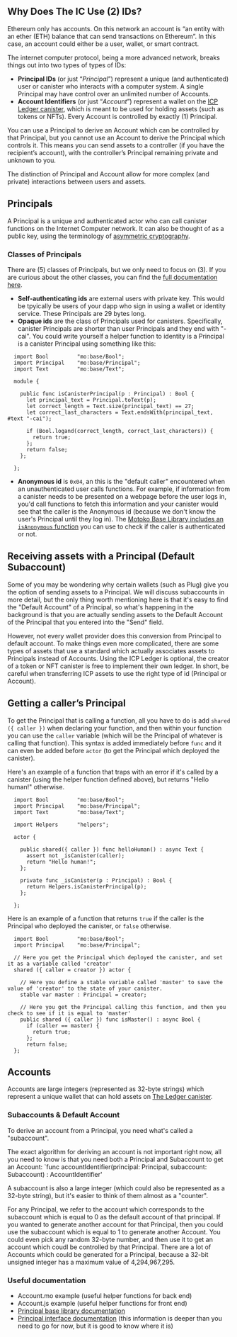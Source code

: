 ## Why Does The IC Use (2) IDs?
Ethereum only has accounts. On this network an account is “an entity with an ether (ETH) balance that can send transactions on Ethereum”. In this case, an account could either be a user, wallet, or smart contract.

The internet computer protocol, being a more advanced network, breaks things out into two types of types of IDs:
* **Principal IDs** (or just “*Principal*”) represent a unique (and authenticated) user or canister who interacts with a computer system. A single Principal may have control over an unlimited number of Accounts.
* **Account Identifiers** (or just “*Account*”) represent a wallet on the [ICP Ledger canister](https://internetcomputer.org/docs/current/developer-docs/integrations/ledger/), which is meant to be used for holding assets (such as tokens or NFTs). Every Account is controlled by exactly (1) Principal.

You can use a Principal to derive an Account which can be controlled by that Principal, but you cannot use an Account to derive the Principal which controls it. This means you can send assets to a controller (if you have the recipient’s account), with the controller’s Principal remaining private and unknown to you.

The distinction of Principal and Account allow for more complex (and private) interactions between users and assets.

## Principals
A Principal is a unique and authenticated actor who can call canister functions on the Internet Computer network. It can also be thought of as a public key, using the terminology of [asymmetric cryptography](https://en.wikipedia.org/wiki/Public-key_cryptography).

### Classes of Principals
There are (5) classes of Principals, but we only need to focus on (3). If you are curious about the other classes, you can find the [full documentation here](https://internetcomputer.org/docs/current/references/ic-interface-spec#id-classes).
* **Self-authenticating ids** are external users with private key. This would be tpyically be users of your dapp who sign in using a wallet or identity service. These Principals are 29 bytes long.
* **Opaque ids** are the class of Principals used for canisters. Specifically, canister Principals are shorter than user Principals and they end with "-cai". You could write yourself a helper function to identity is a Principal is a canister Principal using something like this:
```
  import Bool         "mo:base/Bool";
  import Principal    "mo:base/Principal";
  import Text         "mo:base/Text";

  module {
  
    public func isCanisterPrincipal(p : Principal) : Bool {
      let principal_text = Principal.toText(p);
      let correct_length = Text.size(principal_text) == 27;
      let correct_last_characters = Text.endsWith(principal_text, #text "-cai");

      if (Bool.logand(correct_length, correct_last_characters)) {
        return true;
      };
      return false;
    };
    
  };
```
* **Anonymous id** is `0x04`, an this is the "default caller" encountered when an unauthenticated user calls functions. For example, if information from a canister needs to be presented on a webpage before the user logs in, you'd call functions to fetch this information and your canister would see that the caller is the Anonymous id (because we don't know the user's Principal until they log in). The [Motoko Base Library includes an `isAnonymous` function](https://internetcomputer.org/docs/current/developer-docs/build/cdks/motoko-dfinity/base/Principal#function-isanonymous) you can use to check if the caller is authenticated or not.

## Receiving assets with a Principal (Default Subaccount)
Some of you may be wondering why certain wallets (such as Plug) give you the option of sending assets to a Principal. We will discuss subaccounts in more detail, but the only thing worth mentioning here is that it's easy to find the "Default Account" of a Principal, so what's happening in the background is that you are actually sending assets to the Default Account of the Principal that you entered into the "Send" field. 

However, not every wallet provider does this conversion from Principal to default account. To make things even more complicated, there are some types of assets that use a standard which actually associates assets to Principals instead of Accounts. Using the ICP Ledger is optional, the creator of a token or NFT canister is free to implement their own ledger. In short, be careful when transferring ICP assets to use the right type of id (Principal or Account). 

## Getting a caller’s Principal
To get the Principal that is calling a function, all you have to do is add `shared ({ caller })` when declaring your function, and then within your function you can use the `caller` variable (which will be the Principal of whatever is calling that function). This syntax is added immediately before `func` and it can even be added before `actor` (to get the Principal which deployed the canister).

Here's an example of a function that traps with an error if it's called by a canister (using the helper function defined above), but returns "Hello human!" otherwise.
```
  import Bool         "mo:base/Bool";
  import Principal    "mo:base/Principal";
  import Text         "mo:base/Text";
  
  import Helpers      "helpers";

  actor {
  
    public shared({ caller }) func helloHuman() : async Text {
      assert not _isCanister(caller);
      return "Hello human!";
    };
    
    private func _isCanister(p : Principal) : Bool {
      return Helpers.isCanisterPrincipal(p);
    };
  
  };
```

Here is an example of a function that returns `true` if the caller is the Principal who deployed the canister, or `false` otherwise.
```
  import Bool         "mo:base/Bool";
  import Principal    "mo:base/Principal";

  // Here you get the Principal which deployed the canister, and set it as a variable called 'creator'
  shared ({ caller = creator }) actor {

    // Here you define a stable variable called 'master' to save the value of 'creator' to the state of your canister.
    stable var master : Principal = creator;

    // Here you get the Principal calling this function, and then you check to see if it is equal to 'master'
    public shared ({ caller }) func isMaster() : async Bool {
      if (caller == master) {
        return true;
      };
      return false;
  };
```

## Accounts
Accounts are large integers (represented as 32-byte strings) which represent a unique wallet that can hold assets on [The Ledger canister](https://internetcomputer.org/docs/current/references/ledger#_accounts).

### Subaccounts & Default Account
To derive an account from a Principal, you need what's called a "subaccount". 

The exact algorithm for deriving an account is not important right now, all you need to know is that you need both a Principal and Subaccount to get an Account:
`func accountIdentifier(principal: Principal, subaccount: Subaccount) : AccountIdentifier'

A subaccount is also a large integer (which could also be represented as a 32-byte string), but it's easier to think of them almost as a "counter".

For any Principal, we refer to the account which corresponds to the subaccount which is equal to 0 as the default account of that principal. If you wanted to generate another account for that Principal, then you could use the subaccount which is equal to 1 to generate another Account. You could even pick any random 32-byte number, and then use it to get an account which coudl be controlled by that Principal. There are a lot of Accounts which could be generated for a Principal, because a 32-bit unsigned integer has a maximum value of 4,294,967,295.

### Useful documentation
* Account.mo example (useful helper functions for back end)
* Account.js example (useful helper functions for front end)
* [Principal base library documentation](https://internetcomputer.org/docs/current/references/motoko-ref/Principal)
* [Principal interface documentation](https://internetcomputer.org/docs/current/references/ic-interface-spec#principal) (this information is deeper than you need to go for now, but it is good to know where it is)
